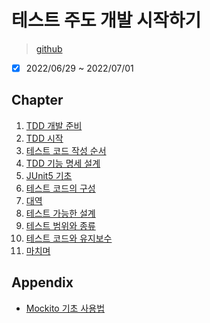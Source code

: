 # 테스트 주도 개발 시작하기

> [github](https://github.com/madvirus/tddb)

- [x] 2022/06/29 ~ 2022/07/01

## Chapter

1. [TDD 개발 준비](tdd-study/src/test/java/chap01)
2. [TDD 시작](tdd-study/src/test/java/chap02)
3. [테스트 코드 작성 순서](tdd-study/src/test/java/chap03)
4. [TDD 기능 명세 설계](tdd-study/src/test/java/chap04)
5. [JUnit5 기초](tdd-study/src/test/java/chap05)
6. [테스트 코드의 구성](tdd-study/src/test/java/chap06)
7. [대역](tdd-study/src/test/java/chap07)
8. [테스트 가능한 설계](tdd-study/src/test/java/chap08)
9. [테스트 범위와 종류](tdd-study/src/test/java/chap09)
10. [테스트 코드와 유지보수](tdd-study/src/test/java/chap10)
11. [마치며](tdd-study/src/test/java/chap11)

## Appendix

- [Mockito 기초 사용법](tdd-study/src/test/java/mockitobasic)
